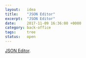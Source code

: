 ```yaml
---
layout:   idea
title:    "JSON Editor"
excerpt:  "JSON Editor"
date:     2017-11-09 16:36:00 +0000
category: back-office
tags:     tree
status:   open
---
```


[JSON Editor](https://github.com/josdejong/jsoneditor).
